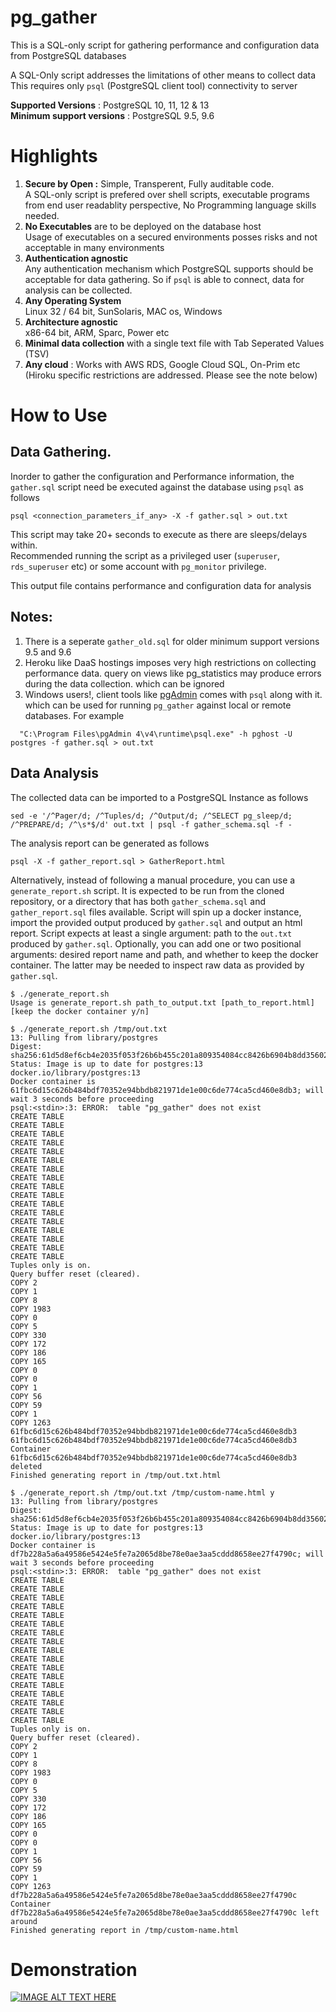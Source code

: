 # pg_gather
This is a SQL-only script for gathering performance and configuration data from PostgreSQL databases 

A SQL-Only script addresses the limitations of other means to collect data<br>
This requires only `psql` (PostgreSQL client tool) connectivity to server

**Supported Versions** : PostgreSQL 10, 11, 12 & 13  
**Minimum support versions** : PostgreSQL 9.5, 9.6


# Highlights
1. **Secure by Open :** Simple, Transperent, Fully auditable code.<br>
   A SQL-only script is prefered over shell scripts, executable programs from end user readablity perspective, No Programming language skills needed.
2. **No Executables** are to be deployed on the database host<br>
    Usage of executables on a secured environments posses risks and not acceptable in many environments
3. **Authentication agnostic**<br>
   Any authentication mechanism which PostgreSQL supports should be acceptable for data gathering. So if `psql` is able to connect, data for analysis can be collected.
4. **Any Operating System** <br>
   Linux 32 / 64 bit, SunSolaris, MAC os, Windows
5. **Architecture agnostic**<br>
   x86-64 bit, ARM, Sparc, Power etc
6. **Minimal data collection** with a single text file with Tab Seperated Values (TSV)
7. **Any cloud** : Works with AWS RDS, Google Cloud SQL, On-Prim etc<br> 
   (Hiroku specific restrictions are addressed. Please see the note below)

# How to Use

## Data Gathering.
Inorder to gather the configuration and Performance information, the `gather.sql` script need be executed against the database using `psql` as follows
```
psql <connection_parameters_if_any> -X -f gather.sql > out.txt
```
This script may take 20+ seconds to execute as there are sleeps/delays within. <br>
Recommended running the script as a privileged user (`superuser`, `rds_superuser` etc) or some account with `pg_monitor` privilege.  

This output file contains performance and configuration data for analysis  

## Notes: 
   1. There is a seperate `gather_old.sql` for older minimum support versions 9.5 and 9.6
   2. Heroku like DaaS hostings imposes very high restrictions on collecting performance data. query on views like pg_statistics may produce errors during the data collection. which can be ignored
   3. Windows users!, client tools like [pgAdmin](https://www.pgadmin.org/) comes with `psql` along with it. which can be used for running `pg_gather` against local or remote databases. For example
   ```
     "C:\Program Files\pgAdmin 4\v4\runtime\psql.exe" -h pghost -U postgres -f gather.sql > out.txt
   ```

## Data Analysis
The collected data can be imported to a PostgreSQL Instance as follows
```
sed -e '/^Pager/d; /^Tuples/d; /^Output/d; /^SELECT pg_sleep/d; /^PREPARE/d; /^\s*$/d' out.txt | psql -f gather_schema.sql -f -
```
The analysis report can be generated as follows
```
psql -X -f gather_report.sql > GatherReport.html
```
Alternatively, instead of following a manual procedure, you can use a `generate_report.sh` script. It is expected to be run from the cloned repository, or a directory that has both `gather_schema.sql` and `gather_report.sql` files available. Script will spin up a docker instance, import the provided output produced by `gather.sql` and output an html report.
Script expects at least a single argument: path to the `out.txt` produced by `gather.sql`. Optionally, you can add one or two positional arguments: desired report name and path, and whether to keep the docker container. The latter may be needed to inspect raw data as provided by `gather.sql`.
```
$ ./generate_report.sh
Usage is generate_report.sh path_to_output.txt [path_to_report.html] [keep the docker container y/n]
```
```
$ ./generate_report.sh /tmp/out.txt
13: Pulling from library/postgres
Digest: sha256:61d5d8ef6cb4e2035f053f26b6b455c201a809354084cc8426b6904b8dd35602
Status: Image is up to date for postgres:13
docker.io/library/postgres:13
Docker container is 61fbc6d15c626b484bdf70352e94bbdb821971de1e00c6de774ca5cd460e8db3; will wait 3 seconds before proceeding
psql:<stdin>:3: ERROR:  table "pg_gather" does not exist
CREATE TABLE
CREATE TABLE
CREATE TABLE
CREATE TABLE
CREATE TABLE
CREATE TABLE
CREATE TABLE
CREATE TABLE
CREATE TABLE
CREATE TABLE
CREATE TABLE
CREATE TABLE
CREATE TABLE
CREATE TABLE
CREATE TABLE
CREATE TABLE
CREATE TABLE
Tuples only is on.
Query buffer reset (cleared).
COPY 2
COPY 1
COPY 8
COPY 1983
COPY 0
COPY 5
COPY 330
COPY 172
COPY 186
COPY 165
COPY 0
COPY 0
COPY 1
COPY 56
COPY 59
COPY 1
COPY 1263
61fbc6d15c626b484bdf70352e94bbdb821971de1e00c6de774ca5cd460e8db3
61fbc6d15c626b484bdf70352e94bbdb821971de1e00c6de774ca5cd460e8db3
Container 61fbc6d15c626b484bdf70352e94bbdb821971de1e00c6de774ca5cd460e8db3 deleted
Finished generating report in /tmp/out.txt.html
```
```
$ ./generate_report.sh /tmp/out.txt /tmp/custom-name.html y
13: Pulling from library/postgres
Digest: sha256:61d5d8ef6cb4e2035f053f26b6b455c201a809354084cc8426b6904b8dd35602
Status: Image is up to date for postgres:13
docker.io/library/postgres:13
Docker container is df7b228a5a6a49586e5424e5fe7a2065d8be78e0ae3aa5cddd8658ee27f4790c; will wait 3 seconds before proceeding
psql:<stdin>:3: ERROR:  table "pg_gather" does not exist
CREATE TABLE
CREATE TABLE
CREATE TABLE
CREATE TABLE
CREATE TABLE
CREATE TABLE
CREATE TABLE
CREATE TABLE
CREATE TABLE
CREATE TABLE
CREATE TABLE
CREATE TABLE
CREATE TABLE
CREATE TABLE
CREATE TABLE
CREATE TABLE
CREATE TABLE
Tuples only is on.
Query buffer reset (cleared).
COPY 2
COPY 1
COPY 8
COPY 1983
COPY 0
COPY 5
COPY 330
COPY 172
COPY 186
COPY 165
COPY 0
COPY 0
COPY 1
COPY 56
COPY 59
COPY 1
COPY 1263
df7b228a5a6a49586e5424e5fe7a2065d8be78e0ae3aa5cddd8658ee27f4790c
Container df7b228a5a6a49586e5424e5fe7a2065d8be78e0ae3aa5cddd8658ee27f4790c left around
Finished generating report in /tmp/custom-name.html
```

# Demonstration
[![IMAGE ALT TEXT HERE](https://img.youtube.com/vi/k1pnXuJAl40/0.jpg)](https://www.youtube.com/watch?v=k1pnXuJAl40)
